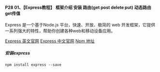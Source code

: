 #### P28 01、【Express教程】 框架介绍 安装 路由(get post delete put) 动态路由 get传值

Express 是一个基于Node.js 平台，快速、开放、极简的 web 开发框架，它提供一系列强大的特性，帮助你创建各种web和移动设备应用。

[Express 英文官网](http://expressjs.com)
[Express 中文官网](http://www.expressjs.com.cn)
[Npm 地址](https://www.npmjs.com/package/express)

##### 安装express
```
npm install express --save
```